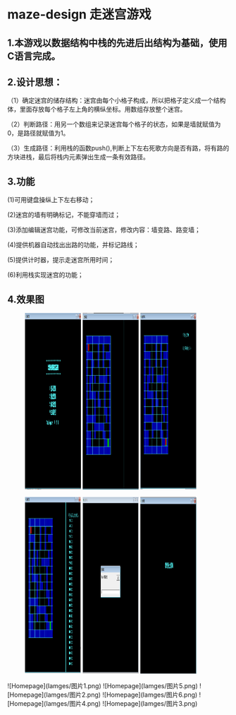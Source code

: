 maze-design 走迷宫游戏
=======================
1.本游戏以数据结构中栈的先进后出结构为基础，使用C语言完成。
------------------------------------------------------
2.设计思想：
----------
（1）确定迷宫的储存结构：迷宫由每个小格子构成，所以把格子定义成一个结构体，里面存放每个格子左上角的横纵坐标。用数组存放整个迷宫。

（2）判断路径：用另一个数组来记录迷宫每个格子的状态，如果是墙就赋值为0，是路径就赋值为1。

（3）生成路径：利用栈的函数push(),判断上下左右死歌方向是否有路，将有路的方块进栈，最后将栈内元素弹出生成一条有效路径。

3.功能
------
(1)可用键盘操纵上下左右移动；

(2)迷宫的墙有明确标记，不能穿墙而过；

(3)添加编辑迷宫功能，可修改当前迷宫，修改内容：墙变路、路变墙；

(4)提供机器自动找出出路的功能，并标记路线；

(5)提供计时器，提示走迷宫所用时间；

(6)利用栈实现迷宫的功能；

4.效果图
--------
<figure class="third">
  <img src="Iamges/图片1.png" width="30%" height="400" >
  <img src="Iamges/图片5.png" width="30%" height="400" >
  <img src="Iamges/图片2.png" width="30%" height="400" >
</figure>
<figure class="third">
  <img src="Iamges/图片6.png" width="30%" height="400" >
  <img src="Iamges/图片4.png" width="30%" height="400" >
  <img src="Iamges/图片3.png" width="30%" height="400" >
</figure>
![Homepage](Iamges/图片1.png)
![Homepage](Iamges/图片5.png)
![Homepage](Iamges/图片2.png)
![Homepage](Iamges/图片6.png)
![Homepage](Iamges/图片4.png)
![Homepage](Iamges/图片3.png)


